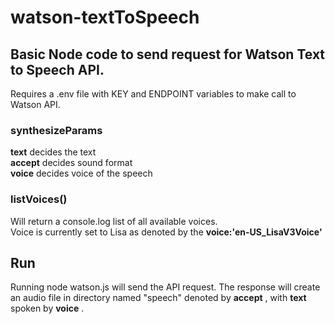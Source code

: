 # watson-textToSpeech

## Basic Node code to send request for Watson Text to Speech API.  
Requires a .env file with KEY and ENDPOINT variables to make call to Watson API.  

### synthesizeParams  
__text__ decides the text  
__accept__ decides sound format  
__voice__ decides voice of the speech  

### listVoices()  
Will return a console.log list of all available voices.  
Voice is currently set to Lisa as denoted by the __voice:'en-US_LisaV3Voice'__  

## Run  
Running node watson.js will send the API request. The response will create an audio file in directory named "speech" denoted by __accept__ , with __text__ spoken by __voice__ .
